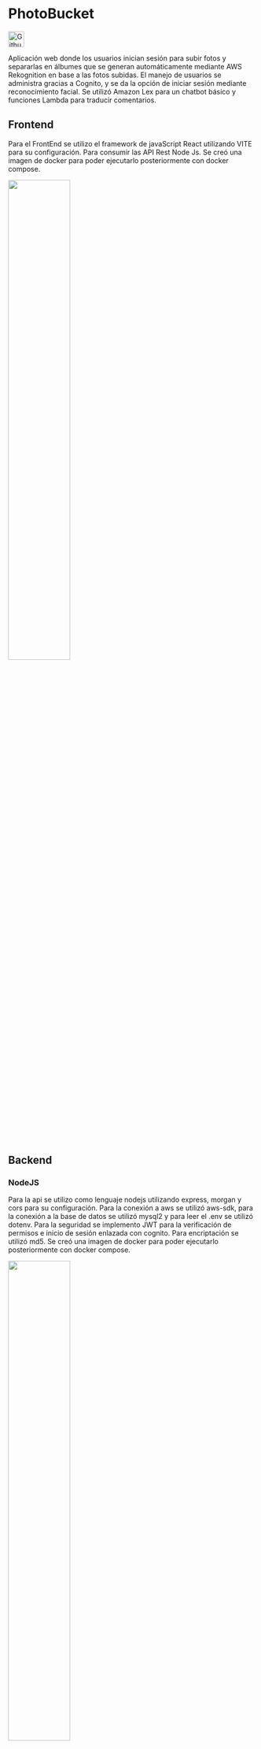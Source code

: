 # PhotoBucket

[<img src="img/github_source.svg" alt="Github" target="_blank" height="32" />](https://github.com/josuerobld/Sem1_Practica1_G9)

Aplicación web donde los usuarios inician sesión para subir fotos y separarlas en álbumes que se generan automáticamente mediante AWS Rekognition en base a las fotos subidas. El manejo de usuarios se administra gracias a Cognito, y se da la opción de iniciar sesión mediante reconocimiento facial. Se utilizó Amazon Lex para un chatbot básico y funciones Lambda para traducir comentarios.

## __Frontend__

Para el FrontEnd se utilizo el framework de javaScript React utilizando VITE para su configuración. Para consumir las API Rest Node Js. Se creó una imagen de docker para poder ejecutarlo posteriormente con docker compose.

<img src="img/frontend-photobucket.png" width="50%" height="50%" />

## __Backend__

### __NodeJS__
Para la api se utilizo como lenguaje nodejs utilizando express, morgan y cors para su configuración. Para la conexión a aws se utilizó aws-sdk, para la conexión a la base de datos se utilizó mysql2 y para leer el .env se utilizó dotenv. Para la seguridad se implemento JWT para la verificación de permisos e inicio de sesión enlazada con cognito. Para encriptación se utilizó md5. Se creó una imagen de docker para poder ejecutarlo posteriormente con docker compose.

<img src="img/backend-photobucket.png" width="50%" height="50%" />

### __Endpoints__

* __/registrar-usuario__
Permite crear un nuevo usuario ingresando nombre, dpi, correo, contraseña, nombre de foto, imagen de la foto. Se utiliza el correo y la contraseña para ingresarlos al pool de usuarios de Amazon Cognito y el resto de la información se ingresa a la base de datos.

* __/verificar-cuenta__
Permite confirmar el correo electronico de una cuenta registrada en la aplicación. Recibe el correo electronico y un codgio numerico enviado al correo del usuario. 

* __/iniciar-sesion__
Permite generar un token para el inicio de sesión en la aplicación. Recibe un correo y contraseña los cuales se verifican desde cognito.

* __/verificar-token__
Permite verificar si el token que se envia es valido y permite su autorización.

* __/iniciar-sesion-foto__
Recibe una foto la cual se compara con las fotos de perfil mediante rekognition y permite iniciar sesión generando su token respectivo.

* __/get-fotos-perfil__
Permite obtener las fotos de perfil de un usuario especifico.


* __/subir-foto__
Permite subir una publicación en el perfil de un usuario en especifico.


* __/get-publicacion-todo__
Permite obtener todas las publicaciones de un usuario en especifico.

* __/get-publicacion/:etiqueta__
Permite obtener las publicaciones de un usuario en especifico filtrando por una etiqueta en especifico.

* __/listar-desconocidos__
Permite mostrar una lista de todos los usuarios que no son amigos de un usuario especifico.

* __/agregar-amigo__
Permite enviar una solicitud de amistad de un usuario a otro.

* __/solicitudes-amistad__
Permita listar todas las solicitudes de amistad pendientes de un usuario en especifico.

* __/rechazar-amistad/:solicitud__
Permite rechazar una solicitud amistad.

* __/aceptar-amistad/:solicitud__
Permite aceptar una solicitud de amistad.

* __/publicaciones-amigos__
Permite obtener todas las publicaciones hechas por los amigos de un usuario en especifico.

* __/get-info-perfil__
Permite obtener toda la información que ingresó en su registro un usuario en especifico.

* __/modificar-datos__
Permite modificar el nombre y dpi de un usuario en especifico.

* __/foto-perfil-nueva__
Permite cambiar la foto de perfil de un usuario subiendo una foto nueva a la aplicación.

* __/foto-perfil-existente__
Permite cambiar la foto de perfil de un usuario por una que ya ha sido subida a la aplicación.

* __/chatbot__
Permite enviar un mensaje al servicio de amazon lex.

* __/chatbot/aviso__
Permite notificar al usuario que su clase esta por empezar.

* __/get-comentario/:publicacion__
Permite al usuario obtener todos los comentarios de un publicacion especifica.

* __/comentario__
Permite al usuario crear un comentario en una publicacion especifica.


## __Base de Datos__
La base de datos se implemento utilizando MySQL como gestor y ejecución dentro de un contenedor de docker. 

* Diagrama de la base de datos:

![](img/db.png)

## __AWS__

### __Usuarios IAM__

* __AdminS3:__ Usuario para la administración del servicio Amazon S3 implementado para el almacenamiento de las fotografías de las publicaciones,  utiliza la política AmazonS3FullAccess que brinda acceso completo a S3 y S3 lamda. 

* __AdminEC2:__ Usuario utilizado para la administración de Amazon EC2, se utilizó para configurar las EC2 que ejecutan el frontend, backend y la base de datos por medio de contenedores de docker. también se utilizó para configurar el loadBalancer. Utiliza la politica de AmazonEC2FullAccess.

* __AdminR:__ Usuario utilizado para la administración de Amazon Rekognition, se utilizo para acceder al servicio de rekognition para sacar las etiquetas y la comparación de rostros de las fotografias. Utiliza la Política RekognitionFullAccess.

* __AdminTr:__ Usuario utilizado para la administración de Amazon Translate, se utilizo para acceder al servicio translate para traducir los textos de las descripciones. Utiliza la Política TranslateFullAccess.

* __AdminCB:__ Usuario utilizado para la administración de Amazon Lex, se utilizo para acceder al servicio de amazonLex y poder usar los bots que nos brindan. Utiliza la Política AmazonLexFullAccess.

* __AdminCognito:__ Usuario utilizado para la administración y acceso a Amazon Cognito para configurar el pool de usuarios para manejar los credenciales de acceso a la aplicación. 

![](img/iam.PNG)

### __Despliegue y Servicios__

* __Amazon EC2__

    Para el despliege del proyecto se utilizaron dos instancias de EC2. La primera instancia se utilizo para la base de datos mysql ejecutada por medio de docker y la segunda instancia se ejecuta el backend y el frontend igualmente por medio docker.

* __Amazon S3__

    Se creo un bucket en Amazon S3 con el nombre semi1-practica1-g9-imagenes que contiene dos carpetas Fotos_Perfil y Fotos_Publicadas en las cuales se almacenan las fotografias de los usuarios.

    ![](img/S3.PNG)

* __Amazon Rekognition__

    Para el analisis de las fotos se utilizó este servicio. Se accede por medio de las credenciales de AdminR y recibe las fotos para analizarlas para obtener sus etiquetas como también para realizar una comparación de rostros para iniciar sesión por medio de una foto.

* __Amazon Translate__

    Se utilizá para la traducción de texto de un idioma origen a un idioma seleccionado. Se utilizó para traducir a diferentes idiomas las descripciones de las fotos ingresadas a la plataforma. Se accede por medio de las credenciales del usuario AdminTr

* __Amazon Lex__
    
    Se utiliza el chatbot que nos brinda este servicio. Se accede por medio de las credeciales de AdminCB y recibe un texto y este devuelve una respuesta dependiendo el texto que ingresemos. 

* __Amazon Cognito__

    Se utiliza para el manejo de credenciales de inicio de sesión. Se encarga de verificar que el correo ingresado a la plataforma sea valido y que al momento de intentar acceder el usuario y la contraseña sean correctos. Se implemento por medio del pool de usuarios semi1g9user-pool.

    ![](img/cognito.PNG)

## __Pagina Web__

<img src="img/photobucket0.png" width="40%" height="40%" />
<img src="img/photobucket1.png" width="40%" height="40%" />
<img src="img/photobucket2.png" width="40%" height="40%" />
<img src="img/photobucket3.png" width="40%" height="40%" />

Proyecto grupal hecho por [mi persona (josuerobld)](https://github.com/josuerobld), [AlexIngGuerra](https://github.com/AlexIngGuerra), [AlexanderAvalos](https://github.com/AlexanderAvalos) y [jona1403](https://github.com/jona1403), mediante la metodología ágil SCRUM y gitflow como estrategia de branching. Donde **yo realice lo siguiente:**  
#### Frontend 
* Diseño y funcionalidad del login normal y mediante reconocimiento facial.
* Diseño y funcionalidad del registro de usuarios.
* Diseño de la pantalla de codigo de verificacion del correo.
* Diseño del dashboard principal.
* Diseño de nuevas publicaciones, ver comentarios.
* Diseño y funcionalidad de editar perfil de usuario.
* Diseño y funcionalidad de Enviar y ver solicitudes de usuarios.
* Diseño y funcionalidad de busqueda de imagenes por etiquetas.

#### Backend 
* Verificar el inicio de sesión mediante reconocimiento facial.
* Get-info-perfil que obtiene la información que el usuario ingresó en su registro.
* Arreglos en el endpoint de modificar datos del usuario registrado.
* Arreglos en el endpoint de cambio de todo de perfil del usuario.
* Mejoras al endpoint de obtener las fotos filtradas por las etiquetas de rekognition.

#### Amazon Web Services (AWS)
* Creación y configuración de la función lamnda en AWS para ejecutar el servicio de traducción.    
* Configuración del Bucket en S3 para el despliegue de la pagina del frontend. 
* Apoyo en la configuración del reconocimiento de imágenes mediante AWS rekognition. 
* Configuración de las instancias de EC2 para el despliegue del Backend y Frontend.  
* Configuración de Amazon Translate como servicio de traducción de comentarios. 